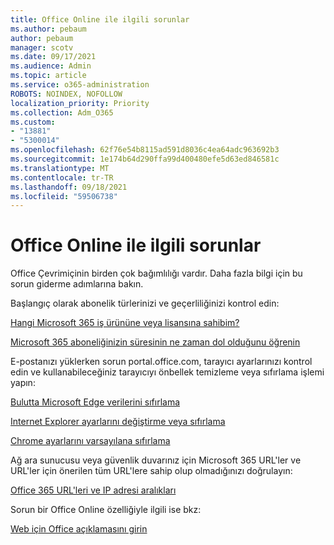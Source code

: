 ```yaml
---
title: Office Online ile ilgili sorunlar
ms.author: pebaum
author: pebaum
manager: scotv
ms.date: 09/17/2021
ms.audience: Admin
ms.topic: article
ms.service: o365-administration
ROBOTS: NOINDEX, NOFOLLOW
localization_priority: Priority
ms.collection: Adm_O365
ms.custom:
- "13881"
- "5300014"
ms.openlocfilehash: 62f76e54b8115ad591d8036c4ea64adc963692b3
ms.sourcegitcommit: 1e174b64d290ffa99d400480efe5d63ed846581c
ms.translationtype: MT
ms.contentlocale: tr-TR
ms.lasthandoff: 09/18/2021
ms.locfileid: "59506738"
---
```

# <a name="issues-related-to-office-online"></a>Office Online ile ilgili sorunlar

Office Çevrimiçinin birden çok bağımlılığı vardır. Daha fazla bilgi için bu sorun giderme adımlarına bakın.

Başlangıç olarak abonelik türlerinizi ve geçerliliğinizi kontrol edin:

[Hangi Microsoft 365 iş ürününe veya lisansına sahibim?](https://support.microsoft.com/office/what-microsoft-365-business-product-or-license-do-i-have-f8ab5e25-bf3f-4a47-b264-174b1ee925fd)  

[Microsoft 365 aboneliğinizin süresinin ne zaman dol olduğunu öğrenin](https://support.microsoft.com/office/find-out-when-your-microsoft-365-subscription-expires-2eb89f06-bd1c-4f57-9269-f1cbab894341)  

E-postanızı yüklerken sorun portal.office.com, tarayıcı ayarlarınızı kontrol edin ve kullanabileceğiniz tarayıcıyı önbellek temizleme veya sıfırlama işlemi yapın:

[Bulutta Microsoft Edge verilerini sıfırlama](https://docs.microsoft.com/deployedge/edge-learnmore-reset-data-in-cloud)  

[Internet Explorer ayarlarını değiştirme veya sıfırlama](https://support.microsoft.com/windows/change-or-reset-internet-explorer-settings-2d4bac50-5762-91c5-a057-a922533f77d5) 

[Chrome ayarlarını varsayılana sıfırlama](https://support.google.com/chrome/answer/3296214?hl=en)  

Ağ ara sunucusu veya güvenlik duvarınız için Microsoft 365 URL'ler ve URL'ler için önerilen tüm URL'lere sahip olup olmadığınızı doğrulayın:

[Office 365 URL'leri ve IP adresi aralıkları](https://docs.microsoft.com/microsoft-365/enterprise/urls-and-ip-address-ranges)  

Sorun bir Office Online özelliğiyle ilgili ise bkz:

[Web için Office açıklamasını girin](https://docs.microsoft.com/office365/servicedescriptions/office-online-service-description/office-online-service-description)

